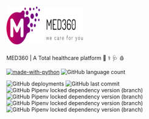 # <a href="https://github.com/vaisakhv/Med360"><img src="https://github.com/vaisakhv/Med360/blob/beta_01/static/med.png?raw=true" width="200" height="100"/></a>
MED360 | A Total healthcare platform :syringe: :medical_symbol: :stethoscope:  :drop_of_blood:

[![made-with-python](https://img.shields.io/badge/Made%20with-Python-1f425f.svg)](https://www.python.org/)  ![GitHub language count](https://img.shields.io/github/languages/count/vaisakhv/Med360)

![GitHub deployments](https://img.shields.io/github/deployments/vaisakhv/Med360/med360) ![GitHub last commit](https://img.shields.io/github/last-commit/vaisakhv/Med360)
![GitHub Pipenv locked dependency version (branch)](https://img.shields.io/github/pipenv/locked/dependency-version/vaisakhv/Med360/flask/beta_01) ![GitHub Pipenv locked dependency version (branch)](https://img.shields.io/github/pipenv/locked/dependency-version/vaisakhv/Med360/sqlalchemy/beta_01) 
![GitHub Pipenv locked dependency version (branch)](https://img.shields.io/github/pipenv/locked/dependency-version/vaisakhv/Med360/werkzeug/beta_01)  ![GitHub Pipenv locked dependency version (branch)](https://img.shields.io/github/pipenv/locked/dependency-version/vaisakhv/Med360/cryptography/beta_01)
